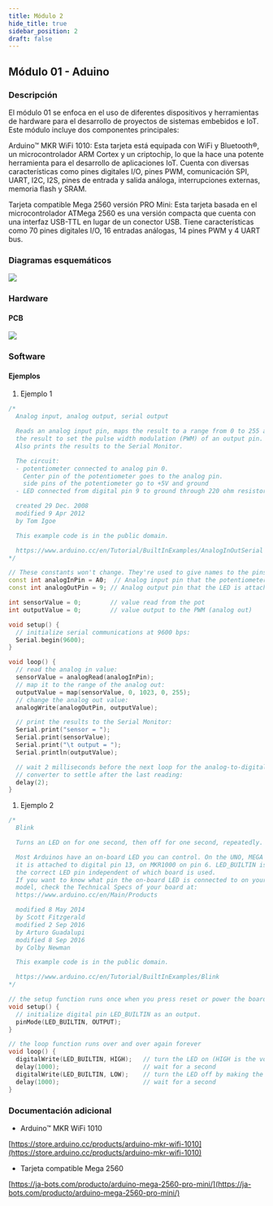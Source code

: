 ```yaml
---
title: Módulo 2
hide_title: true
sidebar_position: 2
draft: false
---
```



## Módulo 01 - Aduino

### Descripción

El módulo 01 se enfoca en el uso de diferentes dispositivos y herramientas de hardware para el desarrollo de proyectos de sistemas embebidos e IoT. Este módulo incluye dos componentes principales:

Arduino™ MKR WiFi 1010: Esta tarjeta está equipada con WiFi y Bluetooth®, un microcontrolador ARM Cortex y un criptochip, lo que la hace una potente herramienta para el desarrollo de aplicaciones IoT. Cuenta con diversas características como pines digitales I/O, pines PWM, comunicación SPI, UART, I2C, I2S, pines de entrada y salida análoga, interrupciones externas, memoria flash y SRAM.

Tarjeta compatible Mega 2560 versión PRO Mini: Esta tarjeta basada en el microcontrolador ATMega 2560 es una versión compacta que cuenta con una interfaz USB-TTL en lugar de un conector USB. Tiene características como 70 pines digitales I/O, 16 entradas análogas, 14 pines PWM y 4 UART bus.

### Diagramas esquemáticos

[![](https://firebasestorage.googleapis.com/v0/b/modulo-b3e1a.appspot.com/o/M%C3%B3dulo%201%2Fimg1.svg?alt=media&token=455e1aa8-8e5b-4e28-a3ce-af0367203e81)](https://firebasestorage.googleapis.com/v0/b/modulo-b3e1a.appspot.com/o/M%C3%B3dulo%201%2Fimg1.svg?alt=media&token=455e1aa8-8e5b-4e28-a3ce-af0367203e81)


### Hardware

#### PCB

[![](https://firebasestorage.googleapis.com/v0/b/modulo-b3e1a.appspot.com/o/M%C3%B3dulo%201%2Fimg2.png?alt=media&token=8222babf-fa75-46b1-b77a-78c0eb1936a9)](https://firebasestorage.googleapis.com/v0/b/modulo-b3e1a.appspot.com/o/M%C3%B3dulo%201%2Fimg2.png?alt=media&token=8222babf-fa75-46b1-b77a-78c0eb1936a9)


### Software

#### Ejemplos

1. Ejemplo 1

```cpp copy
/*
  Analog input, analog output, serial output

  Reads an analog input pin, maps the result to a range from 0 to 255 and uses
  the result to set the pulse width modulation (PWM) of an output pin.
  Also prints the results to the Serial Monitor.

  The circuit:
  - potentiometer connected to analog pin 0.
    Center pin of the potentiometer goes to the analog pin.
    side pins of the potentiometer go to +5V and ground
  - LED connected from digital pin 9 to ground through 220 ohm resistor

  created 29 Dec. 2008
  modified 9 Apr 2012
  by Tom Igoe

  This example code is in the public domain.

  https://www.arduino.cc/en/Tutorial/BuiltInExamples/AnalogInOutSerial
*/

// These constants won't change. They're used to give names to the pins used:
const int analogInPin = A0;  // Analog input pin that the potentiometer is attached to
const int analogOutPin = 9; // Analog output pin that the LED is attached to

int sensorValue = 0;        // value read from the pot
int outputValue = 0;        // value output to the PWM (analog out)

void setup() {
  // initialize serial communications at 9600 bps:
  Serial.begin(9600);
}

void loop() {
  // read the analog in value:
  sensorValue = analogRead(analogInPin);
  // map it to the range of the analog out:
  outputValue = map(sensorValue, 0, 1023, 0, 255);
  // change the analog out value:
  analogWrite(analogOutPin, outputValue);

  // print the results to the Serial Monitor:
  Serial.print("sensor = ");
  Serial.print(sensorValue);
  Serial.print("\t output = ");
  Serial.println(outputValue);

  // wait 2 milliseconds before the next loop for the analog-to-digital
  // converter to settle after the last reading:
  delay(2);
}
```

1. Ejemplo 2

```cpp copy
/*
  Blink

  Turns an LED on for one second, then off for one second, repeatedly.

  Most Arduinos have an on-board LED you can control. On the UNO, MEGA and ZERO
  it is attached to digital pin 13, on MKR1000 on pin 6. LED_BUILTIN is set to
  the correct LED pin independent of which board is used.
  If you want to know what pin the on-board LED is connected to on your Arduino
  model, check the Technical Specs of your board at:
  https://www.arduino.cc/en/Main/Products

  modified 8 May 2014
  by Scott Fitzgerald
  modified 2 Sep 2016
  by Arturo Guadalupi
  modified 8 Sep 2016
  by Colby Newman

  This example code is in the public domain.

  https://www.arduino.cc/en/Tutorial/BuiltInExamples/Blink
*/

// the setup function runs once when you press reset or power the board
void setup() {
  // initialize digital pin LED_BUILTIN as an output.
  pinMode(LED_BUILTIN, OUTPUT);
}

// the loop function runs over and over again forever
void loop() {
  digitalWrite(LED_BUILTIN, HIGH);   // turn the LED on (HIGH is the voltage level)
  delay(1000);                       // wait for a second
  digitalWrite(LED_BUILTIN, LOW);    // turn the LED off by making the voltage LOW
  delay(1000);                       // wait for a second
}
```

### Documentación adicional

- Arduino™ MKR WiFi 1010
  
[https://store.arduino.cc/products/arduino-mkr-wifi-1010](https://store.arduino.cc/products/arduino-mkr-wifi-1010)

- Tarjeta compatible Mega 2560
  
[https://ja-bots.com/producto/arduino-mega-2560-pro-mini/](https://ja-bots.com/producto/arduino-mega-2560-pro-mini/)













